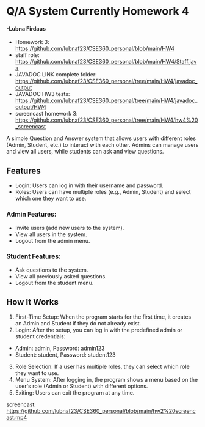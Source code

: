 # Q/A System Currently Homework 4
#### -Lubna Firdaus

- Homework 3: https://github.com/lubnaf23/CSE360_personal/blob/main/HW4
- staff role: https://github.com/lubnaf23/CSE360_personal/blob/main/HW4/Staff.java
- JAVADOC LINK complete folder: https://github.com/lubnaf23/CSE360_personal/tree/main/HW4/javadoc_output
- JAVADOC HW3 tests: https://github.com/lubnaf23/CSE360_personal/tree/main/HW4/javadoc_output/HW4
- screencast homework 3: https://github.com/lubnaf23/CSE360_personal/tree/main/HW4/hw4%20_screencast



A simple Question and Answer system that allows users with different roles (Admin, Student, etc.) to interact with each other. Admins can manage users and view all users, while students can ask and view questions.

## Features
- Login: Users can log in with their username and password.
- Roles: Users can have multiple roles (e.g., Admin, Student) and select which one they want to use.
### Admin Features:
- Invite users (add new users to the system).
- View all users in the system.
- Logout from the admin menu.
### Student Features:
- Ask questions to the system.
- View all previously asked questions.
- Logout from the student menu.

## How It Works
1. First-Time Setup: When the program starts for the first time, it creates an Admin and Student if they do not already exist.
2. Login: After the setup, you can log in with the predefined admin or student credentials:
  - Admin: admin, Password: admin123
  - Student: student, Password: student123
3. Role Selection: If a user has multiple roles, they can select which role they want to use.
4. Menu System: After logging in, the program shows a menu based on the user's role (Admin or Student) with different options.
5. Exiting: Users can exit the program at any time.

screencast: https://github.com/lubnaf23/CSE360_personal/blob/main/hw2%20screencast.mp4

